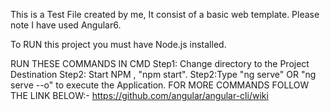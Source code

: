 This is a Test File created by me, It consist of a basic web template. Please note I have used Angular6.

To RUN this project you must have Node.js installed.

RUN THESE COMMANDS IN CMD
Step1: Change directory to the Project Destination
Step2: Start NPM , "npm start".
Step2:Type "ng serve" OR "ng serve --o" to execute the Application.
FOR MORE COMMANDS FOLLOW THE LINK BELOW:-
https://github.com/angular/angular-cli/wiki
